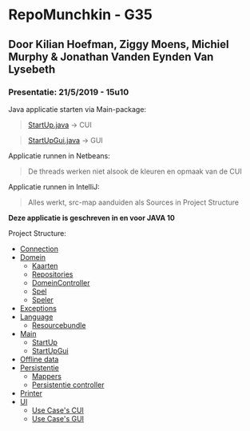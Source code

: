# RepoMunchkin - G35

## Door Kilian Hoefman, Ziggy Moens, Michiel Murphy & Jonathan Vanden Eynden Van Lysebeth

### Presentatie: 21/5/2019 - 15u10

Java applicatie starten via Main-package:
> [StartUp.java](/src/main/StartUp.java) -> CUI

> [StartUpGui.java](/src/main/StartUpGui.java) -> GUI


Applicatie runnen in Netbeans:
> De threads werken niet alsook de kleuren en opmaak van de CUI

Applicatie runnen in IntelliJ:
> Alles werkt, src-map aanduiden als Sources in Project Structure

**Deze applicatie is geschreven in en voor JAVA 10**

Project Structure:
- [Connection](src/connection)
- [Domein](/src/domein)
  * [Kaarten](/src/domein/kaarten)
  * [Repositories](/src/repositories)
  * [DomeinController](/src/domein/DomeinController.java)
  * [Spel](/src/domein/Spel.java)
  * [Speler](/src/doemin/Speler.java)
- [Exceptions](/src/exceptions)
- [Language](/src/language)
  * [Resourcebundle](/src/language/resourcebundle)
- [Main](/src/main)
  * [StartUp](/src/main/StartUp.java)
  * [StartUpGui](/src/main/StartUpGui.java)
- [Offline data](/src/offline_data)
- [Persistentie](/src/persistentie)
  * [Mappers](/src/persistentie/mappers)
  * [Persistentie controller](/src/persistentie/mappers/PersistentieController.java)
- [Printer](/src/printer)
- [UI](/src/ui)
  * [Use Case's CUI](/src/ui/cui/ucs)
  * [Use Case's GUI](/src/ui/gui)

